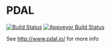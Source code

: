 PDAL
====

[![Build Status](https://travis-ci.org/PDAL/PDAL.png?branch=master)](https://travis-ci.org/PDAL/PDAL)
[![Appveyor Build Status](https://ci.appveyor.com/api/projects/status/github/pdal/pdal?branch=master&svg=true)](https://ci.appveyor.com/project/hobu/pdal)

See http://www.pdal.io/ for more info

